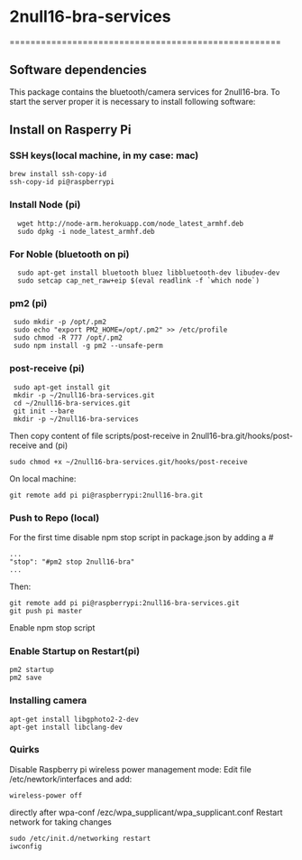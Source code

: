 # 2null16-bra-services

====================================================

Software dependencies
----------------------------------------------------
This package contains the bluetooth/camera services for 2null16-bra.
To start the server proper it is necessary to install following software:


Install on Rasperry Pi
----------------------------------------------------
### SSH keys(local machine, in my case: mac)
```
brew install ssh-copy-id
ssh-copy-id pi@raspberrypi
```
### Install Node (pi)

```
  wget http://node-arm.herokuapp.com/node_latest_armhf.deb
  sudo dpkg -i node_latest_armhf.deb
```
### For Noble (bluetooth on pi)
```
  sudo apt-get install bluetooth bluez libbluetooth-dev libudev-dev
  sudo setcap cap_net_raw+eip $(eval readlink -f `which node`)
```

### pm2 (pi)
```
 sudo mkdir -p /opt/.pm2
 sudo echo "export PM2_HOME=/opt/.pm2" >> /etc/profile
 sudo chmod -R 777 /opt/.pm2
 sudo npm install -g pm2 --unsafe-perm
```

### post-receive (pi)
```
 sudo apt-get install git
 mkdir -p ~/2null16-bra-services.git
 cd ~/2null16-bra-services.git
 git init --bare
 mkdir -p ~/2null16-bra-services
```
Then copy content of file scripts/post-receive in
2null16-bra.git/hooks/post-receive
and (pi)

```
sudo chmod +x ~/2null16-bra-services.git/hooks/post-receive
```


On local machine:
```
git remote add pi pi@raspberrypi:2null16-bra.git
```

### Push to Repo (local)

For the first time disable npm stop script in package.json by adding a #

```
...
"stop": "#pm2 stop 2null16-bra"
...
```

Then:
```
git remote add pi pi@raspberrypi:2null16-bra-services.git
git push pi master
```
Enable npm stop script

### Enable Startup on Restart(pi)
```
pm2 startup
pm2 save
```

### Installing camera
```
apt-get install libgphoto2-2-dev
apt-get install libclang-dev
```


### Quirks
Disable Raspberry pi wireless power management mode:
Edit file /etc/newtork/interfaces and add:

```
wireless-power off
```

directly after wpa-conf /ezc/wpa_supplicant/wpa_supplicant.conf
Restart network for taking changes
```
sudo /etc/init.d/networking restart
iwconfig
```
